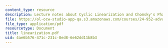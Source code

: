 ```yaml
---
content_type: resource
description: Lecture notes about Cyclic Linearization and Chomsky's Phases.
file: https://ol-ocw-studio-app-qa.s3.amazonaws.com/courses/24-952-advanced-syntax-spring-2007/4ae6b576471c231c8ed86e62dd11b8b3_linearization.pdf
file_type: application/pdf
resourcetype: Document
title: linearization.pdf
uid: 4ae6b576-471c-231c-8ed8-6e62dd11b8b3
---
```

